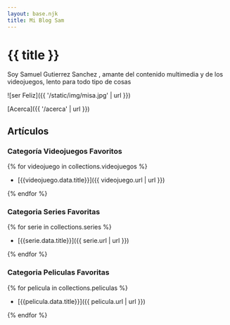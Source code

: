 ```yaml
---
layout: base.njk
title: Mi Blog Sam
---
```


# {{ title }}
Soy Samuel Gutierrez Sanchez , amante del contenido multimedia y de los videojuegos, lento para todo tipo de cosas

![ser Feliz]({{ '/static/img/misa.jpg' | url }}) 


[Acerca]({{ '/acerca' | url }})

## Artículos 

### Categoría Videojuegos Favoritos

{% for videojuego in collections.videojuegos %}

- [{{videojuego.data.title}}]({{ videojuego.url | url }})

{% endfor %}

### Categoria Series Favoritas

{% for serie in collections.series %}

- [{{serie.data.title}}]({{ serie.url | url }})

{% endfor %}

### Categoria Peliculas Favoritas

{% for pelicula in collections.peliculas %}

- [{{pelicula.data.title}}]({{ pelicula.url | url }})

{% endfor %}
